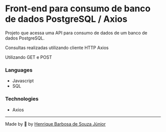 # Front-end para consumo de banco de dados PostgreSQL / Axios

Projeto que acessa uma API para consumo de dados de um banco de dados PostgreSQL.

Consultas realizadas utilizando cliente HTTP Axios

Utilizando GET e POST

  ### Languages

  * Javascript
  * SQL

  ### Technologies
 * Axios

  ---
 Made by 💙 by [Henrique Barbosa de Souza Júnior](https://github.com/HenriqueBarbosaSJr)